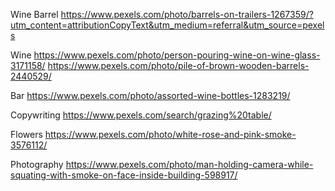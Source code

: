 Wine Barrel
https://www.pexels.com/photo/barrels-on-trailers-1267359/?utm_content=attributionCopyText&utm_medium=referral&utm_source=pexels

Wine
https://www.pexels.com/photo/person-pouring-wine-on-wine-glass-3171158/
https://www.pexels.com/photo/pile-of-brown-wooden-barrels-2440529/

Bar 
https://www.pexels.com/photo/assorted-wine-bottles-1283219/

Copywriting 
https://www.pexels.com/search/grazing%20table/

Flowers 
https://www.pexels.com/photo/white-rose-and-pink-smoke-3576112/

Photography
https://www.pexels.com/photo/man-holding-camera-while-squating-with-smoke-on-face-inside-building-598917/